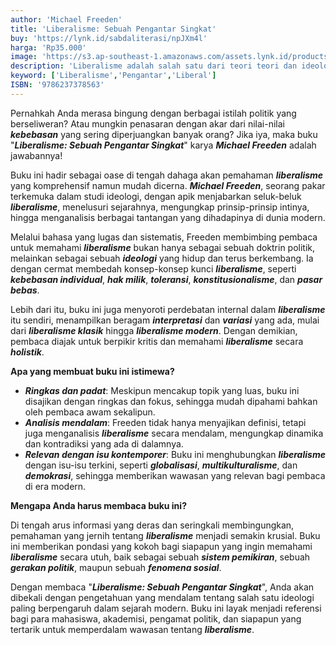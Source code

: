 ```yaml
---
author: 'Michael Freeden'
title: 'Liberalisme: Sebuah Pengantar Singkat'
buy: 'https://lynk.id/sabdaliterasi/npJXm4l'
harga: 'Rp35.000'
image: 'https://s3.ap-southeast-1.amazonaws.com/assets.lynk.id/products/27-06-2024/1719502854229_5486900'
description: 'Liberalisme adalah salah satu dari teori­ teori dan ideologi politis yang paling utama dan  meresap, namun tunduk pada tafsiran-tafsiran  serta penyalahgunaan-penyalahgunaan yang  berbeda-beda.'
keyword: ['Liberalisme','Pengantar','Liberal']
ISBN: '9786237378563'
---
```

<p>Pernahkah Anda merasa bingung dengan berbagai istilah politik yang berseliweran? Atau mungkin penasaran dengan akar dari nilai-nilai <em><strong>kebebasan</strong></em> yang sering diperjuangkan banyak orang? Jika iya, maka buku "<em><strong>Liberalisme: Sebuah Pengantar Singkat</strong></em>" karya <em><strong>Michael Freeden</strong></em> adalah jawabannya!</p><p>Buku ini hadir sebagai oase di tengah dahaga akan pemahaman <em><strong>liberalisme</strong></em> yang komprehensif namun mudah dicerna. <em><strong>Michael Freeden</strong></em>, seorang pakar terkemuka dalam studi ideologi, dengan apik menjabarkan seluk-beluk <em><strong>liberalisme</strong></em>, menelusuri sejarahnya, mengungkap prinsip-prinsip intinya, hingga menganalisis berbagai tantangan yang dihadapinya di dunia modern.</p><p>Melalui bahasa yang lugas dan sistematis, Freeden membimbing pembaca untuk memahami <em><strong>liberalisme</strong></em> bukan hanya sebagai sebuah doktrin politik, melainkan sebagai sebuah <em><strong>ideologi</strong></em> yang hidup dan terus berkembang. Ia dengan cermat membedah konsep-konsep kunci <em><strong>liberalisme</strong></em>, seperti <em><strong>kebebasan individual</strong></em>, <em><strong>hak milik</strong></em>, <em><strong>toleransi</strong></em>, <em><strong>konstitusionalisme</strong></em>, dan <em><strong>pasar bebas</strong></em>.</p><p>Lebih dari itu, buku ini juga menyoroti perdebatan internal dalam <em><strong>liberalisme</strong></em> itu sendiri, menampilkan beragam <em><strong>interpretasi</strong></em> dan <em><strong>variasi</strong></em> yang ada, mulai dari <em><strong>liberalisme klasik</strong></em> hingga <em><strong>liberalisme modern</strong></em>. Dengan demikian, pembaca diajak untuk berpikir kritis dan memahami <em><strong>liberalisme</strong></em> secara <em><strong>holistik</strong></em>.</p><p><strong>Apa yang membuat buku ini istimewa?</strong></p><ul><li><em><strong>Ringkas dan padat</strong></em>: Meskipun mencakup topik yang luas, buku ini disajikan dengan ringkas dan fokus, sehingga mudah dipahami bahkan oleh pembaca awam sekalipun.</li><li><em><strong>Analisis mendalam</strong></em>: Freeden tidak hanya menyajikan definisi, tetapi juga menganalisis <em><strong>liberalisme</strong></em> secara mendalam, mengungkap dinamika dan kontradiksi yang ada di dalamnya.</li><li><em><strong>Relevan dengan isu kontemporer</strong></em>: Buku ini menghubungkan <em><strong>liberalisme</strong></em> dengan isu-isu terkini, seperti <em><strong>globalisasi</strong></em>, <em><strong>multikulturalisme</strong></em>, dan <em><strong>demokrasi</strong></em>, sehingga memberikan wawasan yang relevan bagi pembaca di era modern.</li></ul><p><strong>Mengapa Anda harus membaca buku ini?</strong></p><p>Di tengah arus informasi yang deras dan seringkali membingungkan, pemahaman yang jernih tentang <em><strong>liberalisme</strong></em> menjadi semakin krusial. Buku ini memberikan pondasi yang kokoh bagi siapapun yang ingin memahami <em><strong>liberalisme</strong></em> secara utuh, baik sebagai sebuah <em><strong>sistem pemikiran</strong></em>, sebuah <em><strong>gerakan politik</strong></em>, maupun sebuah <em><strong>fenomena sosial</strong></em>.</p><p>Dengan membaca "<em><strong>Liberalisme: Sebuah Pengantar Singkat</strong></em>", Anda akan dibekali dengan pengetahuan yang mendalam tentang salah satu ideologi paling berpengaruh dalam sejarah modern. Buku ini layak menjadi referensi bagi para mahasiswa, akademisi, pengamat politik, dan siapapun yang tertarik untuk memperdalam wawasan tentang <em><strong>liberalisme</strong></em>.</p>
